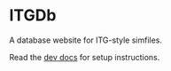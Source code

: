 # ITGDb

A database website for ITG-style simfiles.

Read the [dev docs](docs/dev_docs.md) for setup instructions.